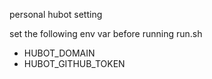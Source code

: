 personal hubot setting

set the following env var before running run.sh
* HUBOT_DOMAIN
* HUBOT_GITHUB_TOKEN
